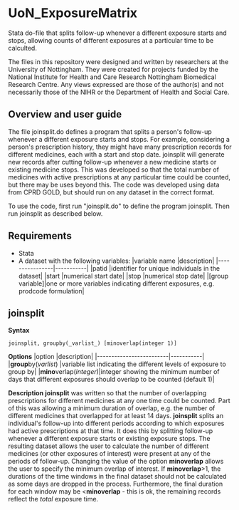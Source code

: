 # UoN_ExposureMatrix
Stata do-file that splits follow-up whenever a different exposure starts and stops, allowing counts of different exposures at a particular time to be calculted.

The files in this repository were designed and written by researchers at the University of Nottingham. They were created for projects funded by the National Institute for Health and Care Research Nottingham Biomedical Research Centre. Any views expressed are those of the author(s) and not necessarily those of the NIHR or the Department of Health and Social Care.

## Overview and user guide
The file joinsplit.do defines a program that splits a person's follow-up whenever a different exposure starts and stops. For example, considering a person's prescription history, they might have many prescription records for different medicines, each with a start and stop date. joinsplit will generate new records after cutting follow-up whenever a new medicine starts or existing medicine stops. This was developed so that the total number of medicines with active prescriptions at any particular time could be counted, but there may be uses beyond this. The code was developed using data from CPRD GOLD, but should run on any dataset in the correct format.

To use the code, first run "joinsplit.do" to define the program joinsplit. Then run joinsplit as described below.

## Requirements
* Stata
* A dataset with the following variables:
|variable name   |description|
|----------------|-----------|
|patid           |identifier for unique individuals in the dataset|
|start           |numerical start date|
|stop            |numerical stop date|
|[group variable]|one or more variables indicating different exposures, e.g. prodcode formulation|

## joinsplit
**Syntax**

`joinsplit, groupby(_varlist_) [minoverlap(integer 1)]`

**Options**
|option                   |description|
|-------------------------|-----------|
|**group**by(_varlist_)   |variable list indicating the different levels of exposure to group by|
|**mino**verlap(_integer_)|integer showing the minimum number of days that different exposures should overlap to be counted (default 1)|

**Description**
**joinsplit** was written so that the number of overlapping prescriptions for different medicines at any one time could be counted. Part of this was allowing a minimum duration of overlap, e.g. the number of different medicines that overlapped for at least 14 days. **joinsplit** splits an individual's follow-up into different periods according to which exposures had active prescriptions at that time. It does this by splitting follow-up whenever a different exposure starts or existing exposure stops. The resulting dataset allows the user to calculate the number of different medicines (or other exposures of interest) were present at any of the periods of follow-up. Changing the value of the option **minoverlap** allows the user to specify the minimum overlap of interest. If **minoverlap**>1, the durations of the time windows in the final dataset should not be calculated as some days are dropped in the process. Furthermore, the final duration for each window may be <**minoverlap** - this is ok, the remaining records reflect the _total_ exposure time.


